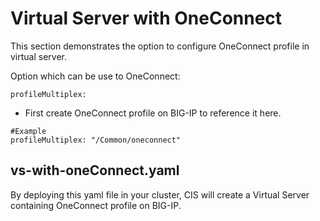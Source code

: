 # Virtual Server with OneConnect

This section demonstrates the option to configure OneConnect profile in virtual server.

Option which can be use to OneConnect:

```
profileMultiplex:
```
* First create OneConnect profile on BIG-IP to reference it here.

```
#Example
profileMultiplex: "/Common/oneconnect"
```

## vs-with-oneConnect.yaml

By deploying this yaml file in your cluster, CIS will create a Virtual Server containing OneConnect profile
on BIG-IP.
